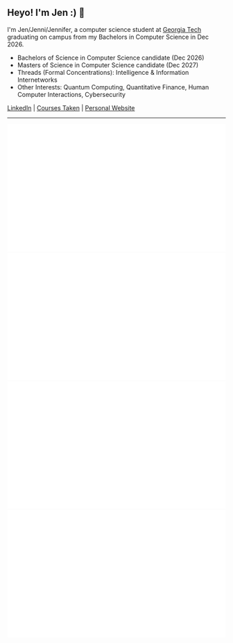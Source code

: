 ## Heyo! I'm Jen :) 👋

<!--
**jen051/jen051** is a ✨ _special_ ✨ repository because its `README.md` (this file) appears on your GitHub profile. -->
I'm Jen/Jenni/Jennifer, a computer science student at <a href="https://www.gatech.edu/" target="_blank">Georgia Tech</a> graduating on campus from my Bachelors in Computer Science in Dec 2026. 

- Bachelors of Science in Computer Science candidate (Dec 2026)
- Masters of Science in Computer Science candidate (Dec 2027)
- Threads (Formal Concentrations): Intelligence & Information Internetworks
- Other Interests: Quantum Computing, Quantitative Finance, Human Computer Interactions, Cybersecurity
  
[LinkedIn](https://www.linkedin.com/in/jenjiang5/) | [Courses Taken](/courses.md) | [Personal Website](https://jen051.github.io/)

---

<div align="center">
<a>
<img src="https://raw.githubusercontent.com/jen051/github-stats/master/generated/overview.svg#gh-dark-mode-only" />
<img src="https://raw.githubusercontent.com/jen051/github-stats/master/generated/languages.svg#gh-dark-mode-only" />
</a>

<a>
<img src="https://raw.githubusercontent.com/jen051/github-stats/master/generated/overview.svg#gh-light-mode-only" />
<img src="https://raw.githubusercontent.com/jen051/github-stats/master/generated/languages.svg#gh-light-mode-only" />
</a>

</div>
